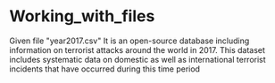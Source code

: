 # Working_with_files
Given file "year2017.csv"  It is an open-source database including information on terrorist attacks around the world in 2017. This dataset includes systematic data on domestic as well as international terrorist incidents that have occurred during this time period
